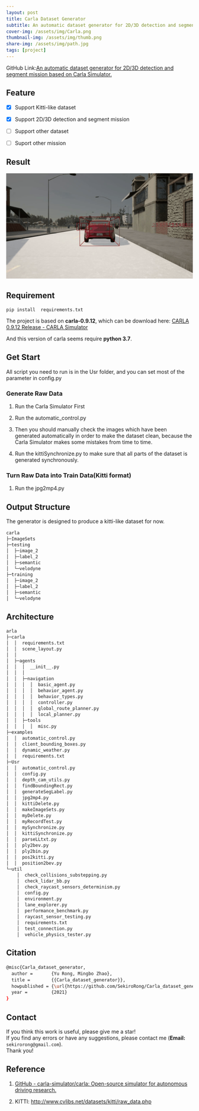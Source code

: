 ```yaml
---
layout: post
title: Carla Dataset Generator
subtitle: An automatic dataset generator for 2D/3D detection and segment mission based on Carla Simulator.
cover-img: /assets/img/Carla.png
thumbnail-img: /assets/img/thumb.png
share-img: /assets/img/path.jpg
tags: [project]
---
```


GitHub Link:[An automatic dataset generator for 2D/3D detection and segment mission based on Carla Simulator.](https://github.com/SekiroRong/Carla_dataset_generator)

## Feature

- [x] Support Kitti-like dataset

- [x] Support 2D/3D detection and segment mission

- [ ] Support other dataset

- [ ] Suport other mission

## Result

![output.gif](/assets/img/output.gif)

## Requirement

```
pip install  requirements.txt
```

The project is based on **carla-0.9.12**, which can be download here: [CARLA 0.9.12 Release - CARLA Simulator](http://carla.org/2021/08/02/release-0.9.12/)

And this version of carla seems require **python 3.7**.

## Get Start

All script you need to run is in the Usr folder, and you can set most of the parameter in config.py

### Generate Raw Data

1. Run the Carla Simulator First

2. Run the automatic_control.py

3. Then you should manually check the images which have been generated automatically in order to make the dataset clean, because the Carla Simulator makes some mistakes from time to time.

4. Run the kittiSynchronize.py to make sure that all parts of the dataset is generated synchronously.

### Turn Raw Data into Train Data(Kitti format)

1. Run the jpg2mp4.py

## Output Structure

The generator is designed to produce a kitti-like dataset for now.

```
carla
├─ImageSets
├─testing
│  ├─image_2
│  ├─label_2
│  ├─semantic
│  └─velodyne
├─training
│  ├─image_2
│  ├─label_2
│  ├─semantic
│  └─velodyne
```

## Architecture

```
arla  
├─carla
│  │  requirements.txt
│  │  scene_layout.py
│  │  
│  ├─agents
│  │  │  __init__.py
│  │  │  
│  │  ├─navigation
│  │  │  │  basic_agent.py
│  │  │  │  behavior_agent.py
│  │  │  │  behavior_types.py
│  │  │  │  controller.py
│  │  │  │  global_route_planner.py
│  │  │  │  local_planner.py         
│  │  ├─tools
│  │  │  │  misc.py     
├─examples
│  │  automatic_control.py
│  │  client_bounding_boxes.py
│  │  dynamic_weather.py
│  │  requirements.txt       
├─Usr
│  │  automatic_control.py
│  │  config.py
│  │  depth_cam_utils.py
│  │  findBoundingRect.py
│  │  generateSegLabel.py
│  │  jpg2mp4.py
│  │  kittiDelete.py
│  │  makeImageSets.py
│  │  myDelete.py
│  │  myRecordTest.py
│  │  mySynchronize.py
│  │  kittiSynchronize.py
│  │  parseLLtxt.py
│  │  ply2bev.py
│  │  ply2bin.py
│  │  pos2kitti.py
│  │  position2bev.py         
└─util
    │  check_collisions_substepping.py
    │  check_lidar_bb.py
    │  check_raycast_sensors_determinism.py
    │  config.py
    │  environment.py
    │  lane_explorer.py
    │  performance_benchmark.py
    │  raycast_sensor_testing.py
    │  requirements.txt
    │  test_connection.py
    │  vehicle_physics_tester.py
```

## Citation

```bash
@misc{Carla_dataset_generator,
  author =       {Yu Rong, Mingbo Zhao},
  title =        {{Carla_dataset_generator}},
  howpublished = {\url{https://github.com/SekiroRong/Carla_dataset_generator}},
  year =         {2021}
}
```

## Contact

If you think this work is useful, please give me a star!  
If you find any errors or have any suggestions, please contact me (**Email:** `sekirorong@gmail.com`).  
Thank you!

## Reference

1. [GitHub - carla-simulator/carla: Open-source simulator for autonomous driving research.](https://github.com/carla-simulator/carla)

2. KITTI: http://www.cvlibs.net/datasets/kitti/raw_data.php
